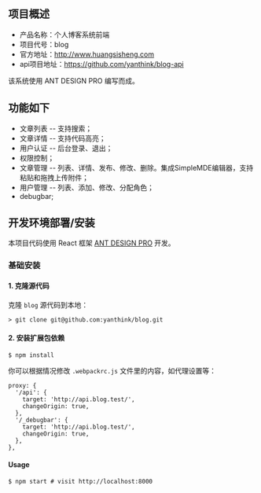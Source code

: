 ## 项目概述

* 产品名称：个人博客系统前端
* 项目代号：blog
* 官方地址：http://www.huangsisheng.com
* api项目地址：https://github.com/yanthink/blog-api

该系统使用 ANT DESIGN PRO 编写而成。

## 功能如下

- 文章列表 -- 支持搜索；
- 文章详情 -- 支持代码高亮；
- 用户认证 -- 后台登录、退出；
- 权限控制；
- 文章管理 -- 列表、详情、发布、修改、删除。集成SimpleMDE编辑器，支持粘贴和拖拽上传附件；
- 用户管理 -- 列表、添加、修改、分配角色；
- debugbar;

## 开发环境部署/安装

本项目代码使用 React 框架 [ANT DESIGN PRO](https://pro.ant.design/index-cn) 开发。

### 基础安装

#### 1. 克隆源代码

克隆 `blog` 源代码到本地：

    > git clone git@github.com:yanthink/blog.git

#### 2. 安装扩展包依赖
```shell
$ npm install
```

你可以根据情况修改 `.webpackrc.js` 文件里的内容，如代理设置等：
```
proxy: {
  '/api': {
    target: 'http://api.blog.test/',
    changeOrigin: true,
  },
  '/_debugbar': {
    target: 'http://api.blog.test/',
    changeOrigin: true,
  },
},
```

#### Usage
```shell
$ npm start # visit http://localhost:8000
```
